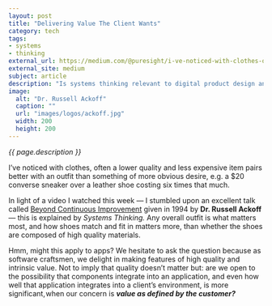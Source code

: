 ```yaml
---
layout: post
title: "Delivering Value The Client Wants"
category: tech
tags:
- systems
- thinking
external_url: https://medium.com/@puresight/i-ve-noticed-with-clothes-often-a-lower-quality-and-less-expensive-item-pairs-better-with-an-ad80c35c7db0
external_site: medium
subject: article
description: "Is systems thinking relevant to digital product design and development?"
image:
  alt: "Dr. Russell Ackoff"
  caption: ""
  url: "images/logos/ackoff.jpg"
  width: 200
  height: 200
---
```


_{{ page.description }}_

I’ve noticed with clothes, often a lower quality and less expensive item pairs better with an outfit than something of more obvious desire, e.g. a $20 converse sneaker over a leather shoe costing six times that much.

In light of a video I watched this week — I stumbled upon an excellent talk called [Beyond Continuous Improvement](https://www.youtube.com/watch?v=OqEeIG8aPPk) given in 1994 by __Dr. Russell Ackoff__ — this is explained by _Systems Thinking._ Any overall outfit is what matters most, and how shoes match and fit in matters more, than whether the shoes are composed of high quality materials.

Hmm, might this apply to apps? We hesitate to ask the question because as software craftsmen, we delight in making features of high quality and intrinsic value. Not to imply that quality doesn’t matter but: are we open to the possibility that components integrate into an application, and even how well that application integrates into a client’s environment, is more significant, when our concern is __*value as defined by the customer?*__
